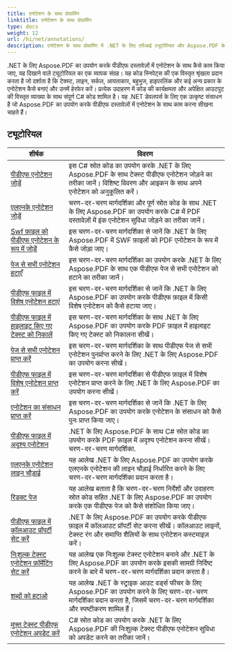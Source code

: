 ```yaml
---
title: एनोटेशन के साथ प्रोग्रामिंग
linktitle: एनोटेशन के साथ प्रोग्रामिंग
type: docs
weight: 12
url: /hi/net/annotations/
description: एनोटेशन के साथ प्रोग्रामिंग में .NET के लिए एपीआई ट्यूटोरियल और Aspose.PDF के कोड-स्निपेट शामिल हैं जिसमें एनोटेशन जोड़ना, एनोटेशन हटाना, एनोटेशन जानकारी प्राप्त करना और बहुत कुछ शामिल है।
---
```

.NET के लिए Aspose.PDF का उपयोग करके पीडीएफ दस्तावेज़ों में एनोटेशन के साथ कैसे काम किया जाए, यह दिखाने वाले ट्यूटोरियल का एक व्यापक संग्रह। यह कोड स्निपेट्स की एक विस्तृत श्रृंखला प्रदान करता है जो दर्शाता है कि टेक्स्ट, लाइन, सर्कल, आयताकार, बहुभुज, हाइपरलिंक और कई अन्य प्रकार के एनोटेशन कैसे बनाएं और उनमें हेरफेर करें। प्रत्येक उदाहरण में कोड की कार्यक्षमता और अपेक्षित आउटपुट की विस्तृत व्याख्या के साथ संपूर्ण C# कोड शामिल है। यह .NET डेवलपर्स के लिए एक उत्कृष्ट संसाधन है जो Aspose.PDF का उपयोग करके पीडीएफ दस्तावेज़ों में एनोटेशन के साथ काम करना सीखना चाहते हैं।

## ट्यूटोरियल
| शीर्षक | विवरण |
| --- | --- | 
| [पीडीएफ एनोटेशन जोड़ें](./addannotation/) | इस C# स्रोत कोड का उपयोग करके .NET के लिए Aspose.PDF के साथ टेक्स्ट पीडीएफ एनोटेशन जोड़ने का तरीका जानें। विशिष्ट विवरण और आइकन के साथ अपने एनोटेशन को अनुकूलित करें। |  
| [एलएनके एनोटेशन जोड़ें](./addlnkannotation/) | चरण-दर-चरण मार्गदर्शिका और पूर्ण स्रोत कोड के साथ .NET के लिए Aspose.PDF का उपयोग करके C# में PDF दस्तावेज़ों में इंक एनोटेशन सुविधा जोड़ने का तरीका जानें। |  
| [Swf फ़ाइल को पीडीएफ एनोटेशन के रूप में जोड़ें](./addswffileasannotation/) | इस चरण-दर-चरण मार्गदर्शिका से जानें कि .NET के लिए Aspose.PDF में SWF फ़ाइलों को PDF एनोटेशन के रूप में कैसे जोड़ा जाए। |  
| [पेज से सभी एनोटेशन हटाएँ](./deleteallannotationsfrompage/) | इस चरण-दर-चरण मार्गदर्शिका का उपयोग करके .NET के लिए Aspose.PDF के साथ एक पीडीएफ पेज से सभी एनोटेशन को हटाने का तरीका जानें। |  
| [पीडीएफ फाइल में विशेष एनोटेशन हटाएं](./deleteparticularannotation/) | इस चरण-दर-चरण मार्गदर्शिका से जानें कि .NET के लिए Aspose.PDF का उपयोग करके पीडीएफ फ़ाइल में किसी विशेष एनोटेशन को कैसे हटाया जाए। |  
| [पीडीएफ फाइल में हाइलाइट किए गए टेक्स्ट को निकालें](./extracthighlightedtext/) | इस चरण-दर-चरण मार्गदर्शिका के साथ .NET के लिए Aspose.PDF का उपयोग करके PDF फ़ाइल में हाइलाइट किए गए टेक्स्ट को निकालना सीखें। |  
| [पेज से सभी एनोटेशन प्राप्त करें](./getallannotationsfrompage/) | इस चरण-दर-चरण मार्गदर्शिका के साथ पीडीएफ पेज से सभी एनोटेशन पुनर्प्राप्त करने के लिए .NET के लिए Aspose.PDF का उपयोग करना सीखें। |  
| [पीडीएफ फाइल में विशेष एनोटेशन प्राप्त करें](./getparticularannotation/) | इस चरण-दर-चरण मार्गदर्शिका से पीडीएफ फ़ाइल में विशेष एनोटेशन प्राप्त करने के लिए .NET के लिए Aspose.PDF का उपयोग करना सीखें।  |  
| [एनोटेशन का संसाधन प्राप्त करें](./getresourceofannotation/) | इस चरण-दर-चरण मार्गदर्शिका से जानें कि .NET के लिए Aspose.PDF का उपयोग करके एनोटेशन के संसाधन को कैसे पुनः प्राप्त किया जाए।  |  
| [पीडीएफ फाइल में अदृश्य एनोटेशन](./invisibleannotation/) | .NET के लिए Aspose.PDF के साथ C# स्रोत कोड का उपयोग करके PDF फ़ाइल में अदृश्य एनोटेशन करना सीखें। चरण-दर-चरण मार्गदर्शिका. |  
| [एलएनके एनोटेशन लाइन चौड़ाई](./lnkannotationlinewidth/) | यह आलेख .NET के लिए Aspose.PDF का उपयोग करके एलएनके एनोटेशन की लाइन चौड़ाई निर्धारित करने के लिए चरण-दर-चरण मार्गदर्शिका प्रदान करता है। |  
| [रिडक्ट पेज](./redactpage/) | यह आलेख बताता है कि चरण-दर-चरण निर्देशों और उदाहरण स्रोत कोड सहित .NET के लिए Aspose.PDF का उपयोग करके एक पीडीएफ पेज को कैसे संशोधित किया जाए। |  
| [पीडीएफ फाइल में कॉलआउट प्रॉपर्टी सेट करें](./setcalloutproperty/) | .NET के लिए Aspose.PDF का उपयोग करके पीडीएफ फ़ाइल में कॉलआउट प्रॉपर्टी सेट करना सीखें। कॉलआउट लाइनों, टेक्स्ट रंग और समाप्ति शैलियों के साथ एनोटेशन कस्टमाइज़ करें। |  
| [निःशुल्क टेक्स्ट एनोटेशन फ़ॉर्मेटिंग सेट करें](./setfreetextannotationformatting/) | यह आलेख एक निःशुल्क टेक्स्ट एनोटेशन बनाने और .NET के लिए Aspose.PDF का उपयोग करके इसकी सामग्री निर्दिष्ट करने के बारे में चरण-दर-चरण मार्गदर्शिका प्रदान करता है। |  
| [शब्दों को हटाओ](./strikeoutwords/) | यह आलेख .NET के स्ट्राइक आउट वर्ड्स फीचर के लिए Aspose.PDF का उपयोग करने के लिए चरण-दर-चरण मार्गदर्शिका प्रदान करता है, जिसमें चरण-दर-चरण मार्गदर्शिका और स्पष्टीकरण शामिल हैं। |  
| [मुफ़्त टेक्स्ट पीडीएफ एनोटेशन अपडेट करें](./updatefreetextannotation/) | C# स्रोत कोड का उपयोग करके .NET के लिए Aspose.PDF की निःशुल्क टेक्स्ट पीडीएफ एनोटेशन सुविधा को अपडेट करने का तरीका जानें। |  